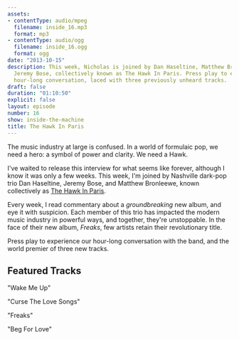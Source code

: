 ```yaml
---
assets:
- contentType: audio/mpeg
  filename: inside_16.mp3
  format: mp3
- contentType: audio/ogg
  filename: inside_16.ogg
  format: ogg
date: "2013-10-15"
description: This week, Nicholas is joined by Dan Haseltine, Matthew Bronleewe, and
  Jeremy Bose, collectively known as The Hawk In Paris. Press play to experience our
  hour-long conversation, laced with three previously unheard tracks.
draft: false
duration: "01:10:50"
explicit: false
layout: episode
number: 16
show: inside-the-machine
title: The Hawk In Paris
---
```

The music industry at large is confused. In a world of formulaic pop, we need a hero: a symbol of power and clarity. We need a Hawk.

I've waited to release this interview for what seems like forever, although I know it was only a few weeks. This week,  I'm joined by Nashville dark-pop trio Dan Haseltine, Jeremy Bose, and Matthew Bronleewe, known collectively as [The Hawk In Paris](http://thehawkinparis.com).

Every week, I read commentary about a _groundbreaking_ new album, and eye it with suspicion. Each member of this trio has impacted the modern music industry in powerful ways, and together, they're unstoppable. In the face of their new album, _Freaks_, few artists retain their revolutionary title.

Press play to experience our hour-long conversation with the band, and the world premier of three new tracks.

## Featured Tracks

"Wake Me Up"

"Curse The Love Songs"

"Freaks"

"Beg For Love"